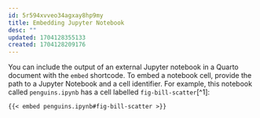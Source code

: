 ```yaml
---
id: 5r594xvveo34agxay8hp9my
title: Embedding Jupyter Notebook
desc: ""
updated: 1704128355133
created: 1704128209176
---
```


You can include the output of an external Jupyter notebook in a Quarto
document with the `embed` shortcode. To embed a notebook cell, provide
the path to a Jupyter Notebook and a cell identifier. For example,
this notebook called `penguins.ipynb` has a cell labelled `fig-bill-scatter`[^1]:

```quarto
{{< embed penguins.ipynb#fig-bill-scatter >}}
```

[1]: https://quarto.org/docs/authoring/notebook-embed.html
